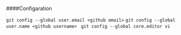 ####Configaration

`git config --global user.email <github email>`
 `git config --global user.name <github username>`
` git config --global core.editor vi`
